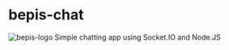 # bepis-chat
![bepis-logo](http://ih0.redbubble.net/image.207066066.3353/fc,550x550,white.jpg)
Simple chatting app using Socket.IO and Node.JS
